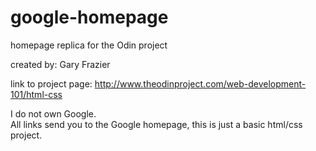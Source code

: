 google-homepage
===============

homepage replica for the Odin project  

created by: Gary Frazier  

link to project page: http://www.theodinproject.com/web-development-101/html-css

I do not own Google.  
All links send you to the Google homepage, this is just a basic html/css project.
